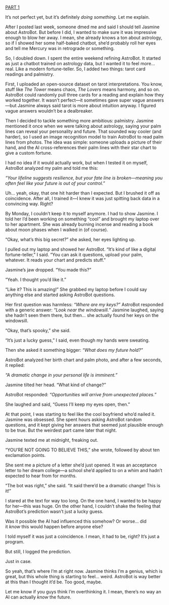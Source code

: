 [PART 1](https://www.reddit.com/r/nosleep/comments/1h7kyt7/i_created_an_astrology_chatbot_for_a_girl_i_like/)

It’s not perfect yet, but it’s definitely *doing something*. Let me explain.

After I posted last week, someone dmed me and said I should tell Jasmine about AstroBot. But before I did, I wanted to make sure it was impressive enough to blow her away. I mean, she already knows a ton about astrology, so if I showed her some half-baked chatbot, she’d probably roll her eyes and tell me Mercury was in retrograde or something.

So, I doubled down. I spent the entire weekend refining AstroBot. It started as just a chatbot trained on astrology data, but I wanted it to feel more… real. Like a modern fortune-teller. So, I added two things: tarot card readings and palmistry.

First, I uploaded an open-source dataset on tarot interpretations. You know, stuff like *The Tower* means chaos, *The Lovers* means harmony, and so on. AstroBot could randomly pull three cards for a reading and explain how they worked together. It wasn’t perfect—it sometimes gave super vague answers—but Jasmine always said tarot is more about intuition anyway. I figured vague answers wouldn’t be a dealbreaker.

Then I decided to tackle something more ambitious: palmistry. Jasmine mentioned it once when we were talking about astrology, saying your palm lines can reveal your personality and future. That sounded way cooler (and harder), so I used an image recognition model to train AstroBot to read palm lines from photos. The idea was simple: someone uploads a picture of their hand, and the AI cross-references their palm lines with their star chart to give a custom fortune.

I had no idea if it would actually work, but when I tested it on myself, AstroBot analyzed my palm and told me this:

*“Your lifeline suggests resilience, but your fate line is broken—meaning you often feel like your future is out of your control.”*

Uh… yeah, okay, that one hit harder than I expected. But I brushed it off as coincidence. After all, I trained it—I knew it was just spitting back data in a convincing way. Right?

By Monday, I couldn’t keep it to myself anymore. I had to show Jasmine. I told her I’d been working on something “cool” and brought my laptop over to her apartment. She was already burning incense and reading a book about moon phases when I walked in (of course). 

“Okay, what’s this big secret?” she asked, her eyes lighting up.

I pulled out my laptop and showed her AstroBot. “It’s kind of like a digital fortune-teller,” I said. “You can ask it questions, upload your palm, whatever. It reads your chart and predicts stuff.”

Jasmine’s jaw dropped. “You made this?”



“Yeah. I thought you’d like it.” 

“Like it? This is amazing!” She grabbed my laptop before I could say anything else and started asking AstroBot questions.

Her first question was harmless: *“Where are my keys?”* AstroBot responded with a generic answer: *“Look near the windowsill.”* Jasmine laughed, saying she hadn’t seen them there, but then… she actually found her keys on the windowsill.

“Okay, that’s spooky,” she said. 

“It’s just a lucky guess,” I said, even though my hands were sweating.

Then she asked it something bigger: *“What does my future hold?”*

AstroBot analyzed her birth chart and palm photo, and after a few seconds, it replied:

*“A dramatic change in your personal life is imminent.”*

Jasmine tilted her head. “What kind of change?”

AstroBot responded: *“Opportunities will arrive from unexpected places.”*

She laughed and said, “Guess I’ll keep my eyes open, then.”

At that point, I was starting to feel like the cool boyfriend who’d nailed it. Jasmine was obsessed. She spent hours asking AstroBot random questions, and it kept giving her answers that seemed just plausible enough to be true. But the weirdest part came later that night.

Jasmine texted me at midnight, freaking out.

“YOU’RE NOT GOING TO BELIEVE THIS,” she wrote, followed by about ten exclamation points.

She sent me a picture of a letter she’d just opened. It was an acceptance letter to her dream college—a school she’d applied to on a whim and hadn’t expected to hear from for months.

“The bot was right,” she said. “It said there’d be a dramatic change! This is it!”

I stared at the text for way too long. On the one hand, I wanted to be happy for her—this was huge. On the other hand, I couldn’t shake the feeling that AstroBot’s prediction wasn’t just a lucky guess.

Was it possible the AI had influenced this somehow? Or worse… did it *know* this would happen before anyone else?

I told myself it was just a coincidence. I mean, it had to be, right? It’s just a program.

But still, I logged the prediction.

Just in case.



So yeah, that’s where I’m at right now. Jasmine thinks I’m a genius, which is great, but this whole thing is starting to feel… weird. AstroBot is way better at this than I thought it’d be. Too good, maybe. 

Let me know if you guys think I’m overthinking it. I mean, there’s no way an AI can actually *know* the future.

 